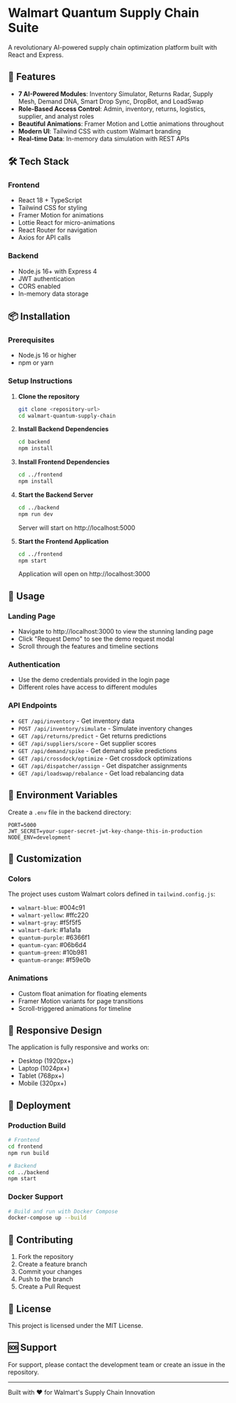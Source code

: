 # Walmart Quantum Supply Chain Suite

A revolutionary AI-powered supply chain optimization platform built with React and Express.

## 🚀 Features

- **7 AI-Powered Modules**: Inventory Simulator, Returns Radar, Supply Mesh, Demand DNA, Smart Drop Sync, DropBot, and LoadSwap
- **Role-Based Access Control**: Admin, inventory, returns, logistics, supplier, and analyst roles
- **Beautiful Animations**: Framer Motion and Lottie animations throughout
- **Modern UI**: Tailwind CSS with custom Walmart branding
- **Real-time Data**: In-memory data simulation with REST APIs

## 🛠️ Tech Stack

### Frontend
- React 18 + TypeScript
- Tailwind CSS for styling
- Framer Motion for animations
- Lottie React for micro-animations
- React Router for navigation
- Axios for API calls

### Backend
- Node.js 16+ with Express 4
- JWT authentication
- CORS enabled
- In-memory data storage

## 📦 Installation

### Prerequisites
- Node.js 16 or higher
- npm or yarn

### Setup Instructions

1. **Clone the repository**
   ```bash
   git clone <repository-url>
   cd walmart-quantum-supply-chain
   ```

2. **Install Backend Dependencies**
   ```bash
   cd backend
   npm install
   ```

3. **Install Frontend Dependencies**
   ```bash
   cd ../frontend
   npm install
   ```

4. **Start the Backend Server**
   ```bash
   cd ../backend
   npm run dev
   ```
   Server will start on http://localhost:5000

5. **Start the Frontend Application**
   ```bash
   cd ../frontend
   npm start
   ```
   Application will open on http://localhost:3000

## 🎯 Usage

### Landing Page
- Navigate to http://localhost:3000 to view the stunning landing page
- Click "Request Demo" to see the demo request modal
- Scroll through the features and timeline sections

### Authentication
- Use the demo credentials provided in the login page
- Different roles have access to different modules

### API Endpoints
- `GET /api/inventory` - Get inventory data
- `POST /api/inventory/simulate` - Simulate inventory changes
- `GET /api/returns/predict` - Get returns predictions
- `GET /api/suppliers/score` - Get supplier scores
- `GET /api/demand/spike` - Get demand spike predictions
- `GET /api/crossdock/optimize` - Get crossdock optimizations
- `GET /api/dispatcher/assign` - Get dispatcher assignments
- `GET /api/loadswap/rebalance` - Get load rebalancing data

## 🔧 Environment Variables

Create a `.env` file in the backend directory:

```env
PORT=5000
JWT_SECRET=your-super-secret-jwt-key-change-this-in-production
NODE_ENV=development
```

## 🎨 Customization

### Colors
The project uses custom Walmart colors defined in `tailwind.config.js`:
- `walmart-blue`: #004c91
- `walmart-yellow`: #ffc220
- `walmart-gray`: #f5f5f5
- `walmart-dark`: #1a1a1a
- `quantum-purple`: #6366f1
- `quantum-cyan`: #06b6d4
- `quantum-green`: #10b981
- `quantum-orange`: #f59e0b

### Animations
- Custom float animation for floating elements
- Framer Motion variants for page transitions
- Scroll-triggered animations for timeline

## 📱 Responsive Design

The application is fully responsive and works on:
- Desktop (1920px+)
- Laptop (1024px+)
- Tablet (768px+)
- Mobile (320px+)

## 🚀 Deployment

### Production Build
```bash
# Frontend
cd frontend
npm run build

# Backend
cd ../backend
npm start
```

### Docker Support
```bash
# Build and run with Docker Compose
docker-compose up --build
```

## 🤝 Contributing

1. Fork the repository
2. Create a feature branch
3. Commit your changes
4. Push to the branch
5. Create a Pull Request

## 📄 License

This project is licensed under the MIT License.

## 🆘 Support

For support, please contact the development team or create an issue in the repository.

---

Built with ❤️ for Walmart's Supply Chain Innovation
